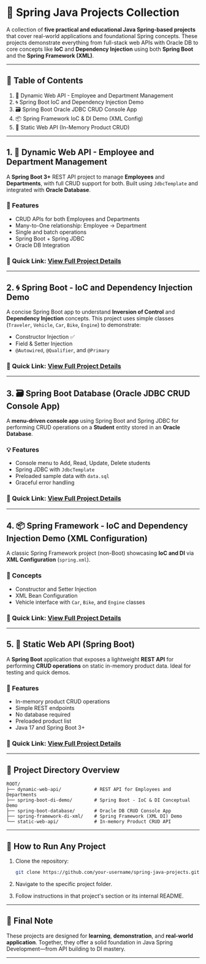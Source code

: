 # 💼 Spring Java Projects Collection

A collection of **five practical and educational Java Spring-based projects** that cover real-world applications and foundational Spring concepts. These projects demonstrate everything from full-stack web APIs with Oracle DB to core concepts like **IoC** and **Dependency Injection** using both **Spring Boot** and the **Spring Framework (XML)**.

---

## 📘 Table of Contents

1. 🔗 Dynamic Web API - Employee and Department Management
2. 🌀 Spring Boot IoC and Dependency Injection Demo
3. 🗃️ Spring Boot Oracle JDBC CRUD Console App
4. 📦 Spring Framework IoC & DI Demo (XML Config)
5. 🧾 Static Web API (In-Memory Product CRUD)

---

## 1. 🔗 Dynamic Web API - Employee and Department Management

A **Spring Boot 3+** REST API project to manage **Employees** and **Departments**, with full CRUD support for both. Built using `JdbcTemplate` and integrated with **Oracle Database**.

### 🔧 Features

- CRUD APIs for both Employees and Departments
- Many-to-One relationship: Employee → Department
- Single and batch operations
- Spring Boot + Spring JDBC
- Oracle DB Integration

### 📎 Quick Link: [View Full Project Details](/dynamicWebApi/)

---

## 2. 🌀 Spring Boot - IoC and Dependency Injection Demo

A concise Spring Boot app to understand **Inversion of Control** and **Dependency Injection** concepts. This project uses simple classes (`Traveler`, `Vehicle`, `Car`, `Bike`, `Engine`) to demonstrate:

- Constructor Injection ✅
- Field & Setter Injection
- `@Autowired`, `@Qualifier`, and `@Primary`

### 📎 Quick Link: [View Full Project Details](/springBoot/)

---

## 3. 🗃️ Spring Boot Database (Oracle JDBC CRUD Console App)

A **menu-driven console app** using Spring Boot and Spring JDBC for performing CRUD operations on a **Student** entity stored in an **Oracle Database**.

### 💡 Features

- Console menu to Add, Read, Update, Delete students
- Spring JDBC with `JdbcTemplate`
- Preloaded sample data with `data.sql`
- Graceful error handling

### 📎 Quick Link: [View Full Project Details](/springBootDatabase/)

---

## 4. 📦 Spring Framework - IoC and Dependency Injection Demo (XML Configuration)

A classic Spring Framework project (non-Boot) showcasing **IoC and DI** via **XML Configuration** (`spring.xml`).

### 🧠 Concepts

- Constructor and Setter Injection
- XML Bean Configuration
- Vehicle interface with `Car`, `Bike`, and `Engine` classes

### 📎 Quick Link: [View Full Project Details](/springFramework/)

---

## 5. 🧾 Static Web API (Spring Boot)

A **Spring Boot** application that exposes a lightweight **REST API** for performing **CRUD operations** on static in-memory product data. Ideal for testing and quick demos.

### 🔧 Features

- In-memory product CRUD operations
- Simple REST endpoints
- No database required
- Preloaded product list
- Java 17 and Spring Boot 3+

### 📎 Quick Link: [View Full Project Details](/staticWebApi/)

---

## 📂 Project Directory Overview

```
ROOT/
├── dynamic-web-api/            # REST API for Employees and Departments
├── spring-boot-di-demo/        # Spring Boot - IoC & DI Conceptual Demo
├── spring-boot-database/       # Oracle DB CRUD Console App
├── spring-framework-di-xml/    # Spring Framework (XML DI) Demo
└── static-web-api/             # In-memory Product CRUD API
```

---

## 🔧 How to Run Any Project

1. Clone the repository:

   ```bash
   git clone https://github.com/your-username/spring-java-projects.git
   ```

2. Navigate to the specific project folder.

3. Follow instructions in that project's section or its internal README.

---

## 💬 Final Note

These projects are designed for **learning**, **demonstration**, and **real-world application**. Together, they offer a solid foundation in Java Spring Development—from API building to DI mastery.

---
